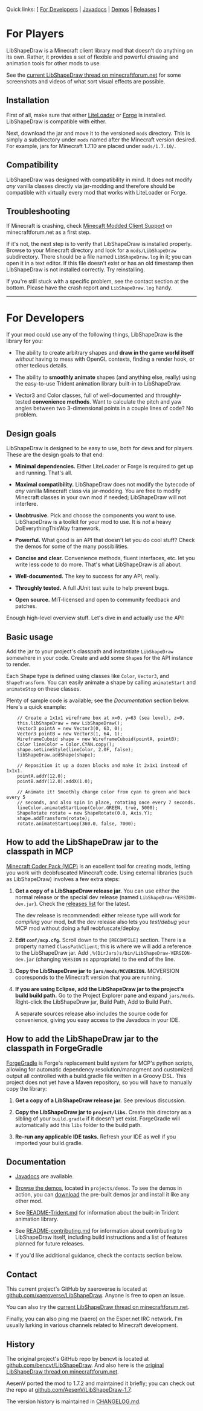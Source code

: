 Quick links: [ [For Developers](#for-developers) | [Javadocs](http://xaeroverse.github.io/LibShapeDraw/apidocs/index.html) | [Demos](https://github.com/xaeroverse/LibShapeDraw/tree/master/projects/demos/src/main/java/libshapedraw/demos) | [Releases](https://github.com/xaeroverse/LibShapeDraw/releases) ]

# For Players

LibShapeDraw is a Minecraft client library mod that doesn't do anything on its
own. Rather, it provides a set of flexible and powerful drawing and animation
tools for other mods to use.

See the [current LibShapeDraw thread on minecraftforum.net](http://www.minecraftforum.net/forums/t/2188255)
for some screenshots and videos of what sort visual effects are possible.

## Installation

First of all, make sure that either
[LiteLoader](http://www.minecraftforum.net/topic/1868280-) or
[Forge](http://www.minecraftforge.net/forum/) is installed. LibShapeDraw is
compatible with either.

Next, download the jar and move it to the versioned `mods` directory.  This is simply a subdirectory under `mods` named after the Minecraft version desired.  For example, jars for Minecraft 1.7.10 are placed under `mods/1.7.10/`.

## Compatibility

LibShapeDraw was designed with compatibility in mind. It does not modify *any*
vanilla classes directly via jar-modding and therefore should be compatible with
virtually every mod that works with LiteLoader or Forge.

## Troubleshooting

If Minecraft is crashing, check [Minecaft Modded Client Support](http://www.minecraftforum.net/forums/support/modded-client-support)
on minecraftforum.net as a first step.

If it's not, the next step is to verify that LibShapeDraw is installed properly.
Browse to your Minecraft directory and look for a `mods/LibShapeDraw`
subdirectory. There should be a file named `LibShapeDraw.log` in it; you can
open it in a text editor. If this file doesn't exist or has an old timestamp
then LibShapeDraw is not installed correctly. Try reinstalling.

If you're still stuck with a specific problem, see the contact section at the
bottom. Please have the crash report and `LibShapeDraw.log` handy.

----

# For Developers

If your mod could use any of the following things, LibShapeDraw is the library
for you:

 +  The ability to create arbitrary shapes and **draw in the game world itself**
    *without* having to mess with OpenGL contexts, finding a render hook, or
    other tedious details.

 +  The ability to **smoothly animate** shapes (and anything else, really) using
    the easy-to-use Trident animation library built-in to LibShapeDraw.

 +  Vector3 and Color classes, full of well-documented and throughly-tested
    **convenience methods**. Want to calculate the pitch and yaw angles between
    two 3-dimensional points in a couple lines of code? No problem.

## Design goals

LibShapeDraw is designed to be easy to use, both for devs and for players. These
are the design goals to that end:

 +  **Minimal dependencies.** Either LiteLoader or Forge is required to get up
    and running. That's all.

 +  **Maximal compatibility.** LibShapeDraw does not modify the bytecode of
    *any* vanilla Minecraft class via jar-modding. You are free to modify
    Minecraft classes in your own mod if needed; LibShapeDraw will not
    interfere.

 +  **Unobtrusive.** Pick and choose the components you want to use.
    LibShapeDraw is a toolkit for your mod to use. It is *not* a heavy
    DoEverythingThisWay framework.

 +  **Powerful.** What good is an API that doesn't let you do cool stuff? Check
    the demos for some of the many possibilities.

 +  **Concise and clear.** Convenience methods, fluent interfaces, etc. let you
    write less code to do more. That's what LibShapeDraw is all about.

 +  **Well-documented.** The key to success for any API, really.

 +  **Throughly tested.** A full JUnit test suite to help prevent bugs.

 +  **Open source.** MIT-licensed and open to community feedback and patches.

Enough high-level overview stuff. Let's dive in and actually use the API:

## Basic usage

Add the jar to your project's classpath and instantiate `LibShapeDraw` somewhere
in your code. Create and add some `Shape`s for the API instance to render.

Each Shape type is defined using classes like `Color`, `Vector3`, and
`ShapeTransform`. You can easily animate a shape by calling `animateStart` and
`animateStop` on these classes.

Plenty of sample code is available; see the *Documentation* section below.
Here's a quick example:

        // Create a 1x1x1 wireframe box at x=0, y=63 (sea level), z=0.
        this.libShapeDraw = new LibShapeDraw();
        Vector3 pointA = new Vector3(0, 63, 0);
        Vector3 pointB = new Vector3(1, 64, 1);
        WireframeCuboid shape = new WireframeCuboid(pointA, pointB);
        Color lineColor = Color.CYAN.copy();
        shape.setLineStyle(lineColor, 2.0F, false);
        libShapeDraw.addShape(shape);
        
        // Reposition it up a dozen blocks and make it 2x1x1 instead of 1x1x1.
        pointA.addY(12.0);
        pointB.addY(12.0).addX(1.0);
        
        // Animate it! Smoothly change color from cyan to green and back every 5
        // seconds, and also spin in place, rotating once every 7 seconds.
        lineColor.animateStartLoop(Color.GREEN, true, 5000);
        ShapeRotate rotate = new ShapeRotate(0.0, Axis.Y);
        shape.addTransform(rotate);
        rotate.animateStartLoop(360.0, false, 7000);

## How to add the LibShapeDraw jar to the classpath in MCP

[Minecraft Coder Pack (MCP)](http://mcp.ocean-labs.de/index.php/MCP_Releases)
is an excellent tool for creating mods, letting you work with deobfuscated
Minecraft code. Using external libraries (such as LibShapeDraw) involves a few
extra steps:

1.  **Get a copy of a LibShapeDraw release jar.** You can use either the normal
    release or the special dev release (named `LibShapeDraw-VERSION-dev.jar`).
    Check the [releases list](https://github.com/xaeroverse/LibShapeDraw/releases)
    for the latest.
    
    The dev release is recommended: either release type will work for
    *compiling* your mod, but the dev release also lets you *test/debug* your
    MCP mod without doing a full reobfuscate/deploy.

2.  **Edit `conf/mcp.cfg`.** Scroll down to the `[RECOMPILE]` section. There is
    a property named `ClassPathClient`; this is where we will add a reference to
    the LibShapeDraw jar. Add `,%(DirJars)s/bin/LibShapeDraw-VERSION-dev.jar`
    (changing `VERSION` as appropriate) to the end of the line.

3.  **Copy the LibShapeDraw jar to `jars/mods/MCVERSION`.**  MCVERSION
    cooresponds to the Minecraft version that you are running.

4.  **If you are using Eclipse, add the LibShapeDraw jar to the project's build
    build path.** Go to the Project Explorer pane and expand `jars/mods`.
    Right-click the LibShapeDraw jar, Build Path, Add to Build Path.
    
    A separate sources release also includes the source code for convenience,
    giving you easy access to the Javadocs in your IDE.

## How to add the LibShapeDraw jar to the classpath in ForgeGradle

[ForgeGradle](http://github.com/MinecraftForge/ForgeGradle/) is Forge's
replacement build system for MCP's python scripts, allowing for automatic
dependency resolution/managment and customized output all controlled with a
build.gradle file written in a Groovy DSL.  This project does not yet have a
Maven repository, so you will have to manually copy the library:

1.  **Get a copy of a LibShapeDraw release jar.** See previous discussion.

2.  **Copy the LibShapeDraw jar to `project/libs`.** Create this directory as a
    sibling of your `build.gradle` if it doesn't yet exist. ForgeGradle will
    automatically add this `libs` folder to the build path.

3.  **Re-run any applicable IDE tasks.** Refresh your IDE as well if you
    imported your build.gradle.

## Documentation

 +  [Javadocs](http://xaeroverse.github.io/LibShapeDraw/apidocs/index.html) are
    available.

 +  [Browse the demos](https://github.com/xaeroverse/LibShapeDraw/tree/master/projects/demos/src/main/java/libshapedraw/demos),
    located in `projects/demos`. To see the demos in action, you can
    [download](https://github.com/xaeroverse/LibShapeDraw/releases) the pre-built
    demos jar and install it like any other mod.

 +  See [README-Trident.md](https://github.com/xaeroverse/LibShapeDraw/blob/master/README-Trident.md)
    for information about the built-in Trident animation library.

 +  See [README-contributing.md](https://github.com/xaeroverse/LibShapeDraw/blob/master/README-contributing.md)
    for information about contributing to LibShapeDraw itself, including build
    instructions and a list of features planned for future releases.

 +  If you'd like additional guidance, check the contacts section below.

## Contact

This current project's GitHub by xaeroverse is located at 
[github.com/xaeroverse/LibShapeDraw](https://github.com/xaeroverse/LibShapeDraw).
Anyone is free to open an issue.

You can also try the [current LibShapeDraw thread on minecraftforum.net](http://www.minecraftforum.net/forums/t/2188255).

Finally, you can also ping me (xaero) on the Esper.net IRC network.  I'm usually lurking in various channels related to Minecraft development.

## History

The original project's GitHub repo by bencvt is located at
[github.com/bencvt/LibShapeDraw](https://github.com/bencvt/LibShapeDraw).  And also here is the [original LibShapeDraw thread on minecraftforum.net](http://www.minecraftforum.net/topic/1458931-libshapedraw/).

AesenV ported the mod to 1.7.2 and maintained it briefly; you can check out the repo at [github.com/AesenV/LibShapeDraw-1.7](https://github.com/AesenV/LibShapeDraw-1.7).

The version history is maintained in [CHANGELOG.md](https://github.com/xaeroverse/LibShapeDraw/blob/master/CHANGELOG.md).

